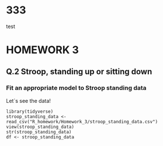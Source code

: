 # 333
test
# HOMEWORK 3
## Q.2 Stroop, standing up or sitting down
### Fit an appropriate model to Stroop standing data

Let`s see the data!

```{r Stroop, warning = FALSE, message = FALSE, fig.height = 2, fig.width = 2}
library(tidyverse)
stroop_standing_data <- read_csv("R_homework/Homework_3/stroop_standing_data.csv")
view(stroop_standing_data)
str(stroop_standing_data)
df <- stroop_standing_data
```
